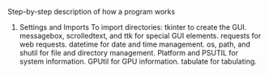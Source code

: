 Step-by-step description of how a program works
1. Settings and Imports
To import directories:
tkinter to create the GUI.
messagebox, scrolledtext, and ttk for special GUI elements.
requests for web requests.
datetime for date and time management.
os, path, and shutil for file and directory management.
Platform and PSUTIL for system information.
GPUtil for GPU information.
tabulate for tabulating.
